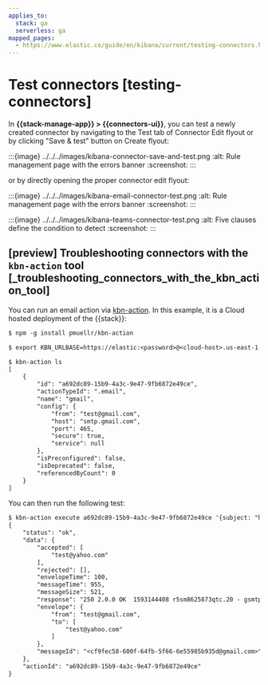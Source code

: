 ```yaml
---
applies_to:
  stack: ga
  serverless: ga
mapped_pages:
  - https://www.elastic.co/guide/en/kibana/current/testing-connectors.html
---
```


# Test connectors [testing-connectors]

In **{{stack-manage-app}} > {{connectors-ui}}**, you can test a newly created connector by navigating to the Test tab of Connector Edit flyout or by clicking "Save & test" button on Create flyout:

:::{image} ../../../images/kibana-connector-save-and-test.png
:alt: Rule management page with the errors banner
:screenshot:
:::

or by directly opening the proper connector edit flyout:

:::{image} ../../../images/kibana-email-connector-test.png
:alt: Rule management page with the errors banner
:screenshot:
:::

:::{image} ../../../images/kibana-teams-connector-test.png
:alt: Five clauses define the condition to detect
:screenshot:
:::

## [preview] Troubleshooting connectors with the `kbn-action` tool [_troubleshooting_connectors_with_the_kbn_action_tool]

You can run an email action via [kbn-action](https://github.com/pmuellr/kbn-action). In this example, it is a Cloud hosted deployment of the {{stack}}:

```txt
$ npm -g install pmuellr/kbn-action

$ export KBN_URLBASE=https://elastic:<password>@<cloud-host>.us-east-1.aws.found.io:9243

$ kbn-action ls
[
    {
        "id": "a692dc89-15b9-4a3c-9e47-9fb6872e49ce",
        "actionTypeId": ".email",
        "name": "gmail",
        "config": {
            "from": "test@gmail.com",
            "host": "smtp.gmail.com",
            "port": 465,
            "secure": true,
            "service": null
        },
        "isPreconfigured": false,
        "isDeprecated": false,
        "referencedByCount": 0
    }
]
```

You can then run the following test:

```txt
$ kbn-action execute a692dc89-15b9-4a3c-9e47-9fb6872e49ce '{subject: "hallo", message: "hallo!", to:["test@yahoo.com"]}'
{
    "status": "ok",
    "data": {
        "accepted": [
            "test@yahoo.com"
        ],
        "rejected": [],
        "envelopeTime": 100,
        "messageTime": 955,
        "messageSize": 521,
        "response": "250 2.0.0 OK  1593144408 r5sm8625873qtc.20 - gsmtp",
        "envelope": {
            "from": "test@gmail.com",
            "to": [
                "test@yahoo.com"
            ]
        },
        "messageId": "<cf9fec58-600f-64fb-5f66-6e55985b935d@gmail.com>"
    },
    "actionId": "a692dc89-15b9-4a3c-9e47-9fb6872e49ce"
}
```
